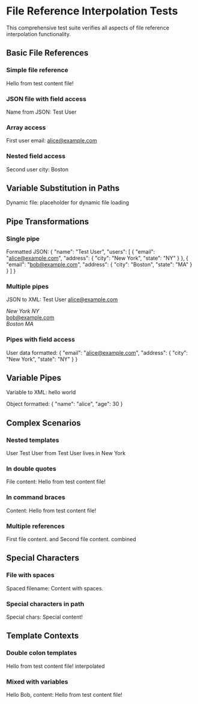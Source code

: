 # File Reference Interpolation Tests

This comprehensive test suite verifies all aspects of file reference interpolation functionality.

## Basic File References

### Simple file reference

Hello from test content file!
### JSON file with field access

Name from JSON: Test User
### Array access

First user email: alice@example.com
### Nested field access

Second user city: Boston
## Variable Substitution in Paths

Dynamic file: placeholder for dynamic file loading
## Pipe Transformations

### Single pipe

Formatted JSON: {
  "name": "Test User",
  "users": [
    {
      "email": "alice@example.com",
      "address": {
        "city": "New York",
        "state": "NY"
      }
    },
    {
      "email": "bob@example.com",
      "address": {
        "city": "Boston",
        "state": "MA"
      }
    }
  ]
}
### Multiple pipes

JSON to XML: <NAME>Test User</NAME>
<USERS>
  <ITEM>
    <EMAIL>alice@example.com</EMAIL>
    <ADDRESS>
      <CITY>New York</CITY>
      <STATE>NY</STATE>
    </ADDRESS>
  </ITEM>
  <ITEM>
    <EMAIL>bob@example.com</EMAIL>
    <ADDRESS>
      <CITY>Boston</CITY>
      <STATE>MA</STATE>
    </ADDRESS>
  </ITEM>
</USERS>
### Pipes with field access

User data formatted: {
  "email": "alice@example.com",
  "address": {
    "city": "New York",
    "state": "NY"
  }
}
## Variable Pipes

Variable to XML: <MESSAGE>hello world</MESSAGE>

Object formatted: {
  "name": "alice",
  "age": 30
}
## Complex Scenarios

### Nested templates

User Test User from Test User lives in New York
### In double quotes

File content: Hello from test content file!
### In command braces
Content: Hello from test content file!

### Multiple references

First file content. and Second file content. combined
## Special Characters

### File with spaces

Spaced filename: Content with spaces.
### Special characters in path

Special chars: Special content!
## Template Contexts

### Double colon templates

Hello from test content file! interpolated
### Mixed with variables

Hello Bob, content: Hello from test content file!

